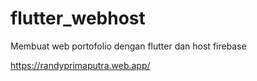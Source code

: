 # flutter_webhost

Membuat web portofolio dengan flutter dan host firebase

https://randyprimaputra.web.app/

